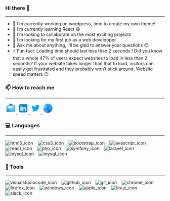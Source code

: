 ### Hi there 👋

---

- 🔭 I’m currently working on wordpress, time to create my own theme!
- 🌱 I’m currently learning React :smiley:
- 👯 I’m looking to collaborate on the most exciting projects
- 🤔 I’m looking for my first job as a web developper
- 💬 Ask me about anything, i'll be glad to answer your questions :blush:
- ⚡ Fun fact: Loading time should last less than 2 seconds ! Did you know that a whole 47% of users expect websites to load in less than 2 seconds? If your website takes longer than that to load, visitors can easily get frustrated and they probably won’t stick around. Website speed matters :wink:

### :mailbox: How to reach me

---

<a href="mailto:marek.volet@hotmail.fr" target="_blank">
<img src="./images/mail.png" width="35px" alt="mail_icon"/>
</a>
<a href="https://www.linkedin.com/in/marek-volet/" target="_blank">
<img src="./images/linkedin.png" width="35px" alt="linkedin_icon"/>
</a>
<a href="https://twitter.com/rrSyntax" target="_blank">
<img src="./images/twitter.png" width="35px" alt="twitter_icon"/>
</a>
<a href="https://portefolio-m-volet.vercel.app/" target="_blank">
<img src="./images/globe.png" width="35px" alt="globe_icon"/>
</a>

### :computer: Languages

---

 <img src="https://cdn.jsdelivr.net/gh/devicons/devicon/icons/html5/html5-original.svg" width="30px" alt="html5_icon"  style="padding-right:11px"/> <img src="https://cdn.jsdelivr.net/gh/devicons/devicon/icons/css3/css3-original.svg" width="30px" alt="css3_icon"  style="padding-right:11px"/>
<img src="https://cdn.jsdelivr.net/gh/devicons/devicon/icons/bootstrap/bootstrap-original.svg" width="30px" alt="bootstrap_icon"  style="padding-right:11px"/>
<img src="https://cdn.jsdelivr.net/gh/devicons/devicon/icons/javascript/javascript-original.svg" width="30px" alt="javascript_icon"  style="padding-right:11px"/>
<img src="https://cdn.jsdelivr.net/gh/devicons/devicon/icons/react/react-original.svg" width="30px" alt="react_icon"  style="padding-right:11px"/>
<img src="https://cdn.jsdelivr.net/gh/devicons/devicon/icons/php/php-original.svg" width="30px" alt="php_icon"  style="padding-right:11px"/>
<img src="https://cdn.jsdelivr.net/gh/devicons/devicon/icons/symfony/symfony-original.svg" width="30px" alt="symfony_icon"  style="padding-right:11px"/>
<img src="https://cdn.jsdelivr.net/gh/devicons/devicon/icons/laravel/laravel-plain.svg" width="30px" alt="laravel_icon"  style="padding-right:11px"/>
<img src="https://cdn.jsdelivr.net/gh/devicons/devicon/icons/mysql/mysql-original.svg" width="30px" alt="mysql_icon"  style="padding-right:11px"/>
<img src="https://cdn.jsdelivr.net/gh/devicons/devicon/icons/wordpress/wordpress-original.svg" width="30px" alt="mysql_icon"  style="padding-right:11px"/>

### :wrench: Tools

---

<img src="https://cdn.jsdelivr.net/gh/devicons/devicon/icons/vscode/vscode-original.svg" width="30px" alt="visualstudiocode_icon" style="padding-right:11px"/> <img src="https://cdn.jsdelivr.net/gh/devicons/devicon/icons/github/github-original.svg" width="30px" alt="github_icon" style="padding-right:11px"/>
<img src="https://cdn.jsdelivr.net/gh/devicons/devicon/icons/git/git-original.svg" width="30px" alt="git_icon" style="padding-right:11px"/>
<img src="https://cdn.jsdelivr.net/gh/devicons/devicon/icons/chrome/chrome-original.svg" width="30px" alt="chrome_icon" style="padding-right:11px"/>
<img src="https://cdn.jsdelivr.net/gh/devicons/devicon/icons/firefox/firefox-original.svg" width="30px" alt="firefox_icon" style="padding-right:11px"/>
<img src="https://cdn.jsdelivr.net/gh/devicons/devicon/icons/windows8/windows8-original.svg" width="30px" alt="windows_icon" style="padding-right:11px"/>
<img src="https://cdn.jsdelivr.net/gh/devicons/devicon/icons/apple/apple-original.svg" width="30px" alt="apple_icon" style="padding-right:11px"/>
<img src="https://cdn.jsdelivr.net/gh/devicons/devicon/icons/linux/linux-original.svg" width="30px" alt="linux_icon" style="padding-right:11px"/>
<img src="https://cdn.jsdelivr.net/gh/devicons/devicon/icons/slack/slack-original.svg" width="30px" alt="slack_icon" style="padding-right:11px"/>

<!-- ### 📈 Stats

--- 

![Anurag's GitHub stats](https://github-readme-stats.vercel.app/api?username=VOLETMarek&show_icons=true&theme=radical) -->
